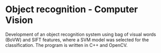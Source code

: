 # Object recognition - Computer Vision 

Development of an object recognition system using bag of visual words (BoVW) and SIFT features, where a SVM model was selected for the classification.  The program is written in C++ and OpenCV.
